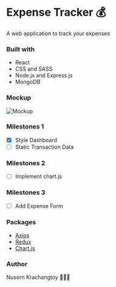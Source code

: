 # Expense Tracker 💰

A web application to track your expenses

### Built with

- React
- CSS and SASS
- Node.js and Express.js
- MongoDB

### Mockup

![Mockup](https://i.imgur.com/1iG5WxZ.png)

### Milestones 1

- [x] Style Dashboard
- [ ] Static Transaction Data

### Milestones 2

- [ ] Implement chart.js

### Milestones 3

- [ ] Add Expense Form

### Packages

- [Axios](https://www.npmjs.com/package/axios)
- [Redux](https://redux.js.org/)
- [Chart.js](https://www.npmjs.com/package/chart.js?activeTab=readme)

### Author

Nusorn Krachangtoy 👨🏻‍💻
